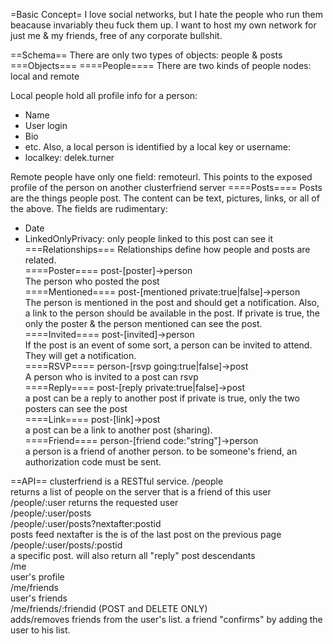 ﻿=Basic Concept=
I love social networks, but I hate the people who run them beacause invariably theu fuck them up. I want to host my own network for just me & my friends, free of any corporate bullshit.

==Schema==
There are only two types of objects: people & posts
===Objects===
====People====
There are two kinds of people nodes: local and remote

Local people hold all profile info for a person:
- Name
- User login
- Bio
- etc.
Also, a local person is identified by a local key or username:
- localkey: delek.turner

Remote people have only one field: remoteurl. This points to the exposed profile of the person on another clusterfriend server
====Posts====
Posts are the things people post. The content can be text, pictures, links, or all of the above. The fields are rudimentary:
- Date
- LinkedOnlyPrivacy: only people linked to this post can see it
===Relationships===
Relationships define how people and posts are related.  
====Poster====
post-[poster]->person  
The person who posted the post  
====Mentioned====
post-[mentioned private:true|false]->person  
The person is mentioned in the post and should get a notification. Also, a link to the person should be available in the post. 
If private is true, the only the poster & the person mentioned can see the post.  
====Invited====
post-[invited]->person  
If the post is an event of some sort, a person can be invited to attend. They will get a notification.  
====RSVP====
person-[rsvp going:true|false]->post  
A person who is invited to a post can rsvp  
====Reply====
post-[reply private:true|false]->post  
a post can be a reply to another post 
if private is true, only the two posters can see the post  
====Link====
post-[link]->post  
a post can be a link to another post (sharing).  
====Friend====
person-[friend code:"string"]->person  
a person is a friend of another person. to be someone's friend, an authorization code must be sent.  

==API==
clusterfriend is a RESTful service.
<host>/people  
returns a list of people on the server that is a friend of this user
<host>/people/:user
returns the requested user  
<host>/people/:user/posts  
<host>/people/:user/posts?nextafter:postid  
posts feed nextafter is the is of the last post on the previous page  
<host>/people/:user/posts/:postid  
a specific post. will also return all "reply" post descendants  
<host>/me  
user's profile  
<host>/me/friends  
user's friends  
<host>/me/friends/:friendid (POST and DELETE ONLY)  
adds/removes friends from the user's list. a friend "confirms" by adding the user to his list.  